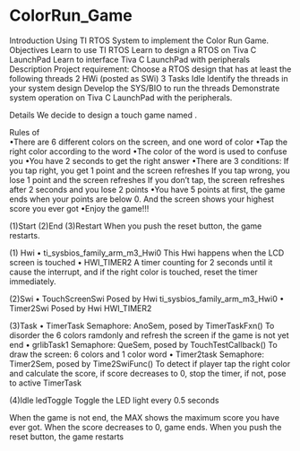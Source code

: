 # ColorRun_Game
Introduction
Using TI RTOS System to implement the Color Run Game.
Objectives
Learn to use TI RTOS
Learn to design a RTOS on Tiva C LaunchPad
Learn to interface Tiva C LaunchPad with peripherals
Description
Project requirement:
Choose a RTOS design that has at least the following threads
2 HWi (posted as SWi)
3 Tasks
   	Idle
    Identify the threads in your system design
    Develop the SYS/BIO to run the threads
   	 Demonstrate system operation on Tiva C LaunchPad with the peripherals.

Details
   We decide to design a touch game named  .

Rules of  
•There are 6 different colors on the screen, and one word of color
•Tap the right color according to the word
•The color of the word is used to confuse you
•You have 2 seconds to get the right answer
•There are 3 conditions:
	If you tap right, you get 1 point and the screen refreshes
	If you tap wrong, you lose 1 point and the screen refreshes
	If you don’t tap, the screen refreshes after 2 seconds and you lose 2 points
•You have 5 points at first, the game ends when your points are below 0. And the screen shows your highest score you ever got
•Enjoy the game!!!

(1)Start
(2)End
(3)Restart
When you push the reset button, the game restarts.
 
(1) Hwi
•	ti_sysbios_family_arm_m3_Hwi0
This Hwi happens when the LCD screen is touched
•	HWI_TIMER2
A timer counting for 2 seconds until it cause the interrupt, and if the right color is touched, reset the timer immediately.

(2)Swi
•	TouchScreenSwi
Posed by Hwi ti_sysbios_family_arm_m3_Hwi0
•	Timer2Swi
Posed by Hwi HWI_TIMER2

(3)Task
•	TimerTask
Semaphore: AnoSem, posed by TimerTaskFxn()
To disorder the 6 colors ramdonly and refresh the screen if the game is not yet end
•	grlibTask1
Semaphore: QueSem, posed by TouchTestCallback()
To draw the screen: 6 colors and 1 color word
•	Timer2task
Semaphore: Timer2Sem, posed by Time2SwiFunc()
To detect if player tap the right color and calculate the score, if score decreases to 0, stop the timer, if not, pose to active TimerTask

(4)Idle
ledToggle
Toggle the LED light every 0.5 seconds

When the game is not end, the MAX shows the maximum score you have ever got. 
When the score decreases to 0, game ends. When you push the reset button, the game restarts
 
